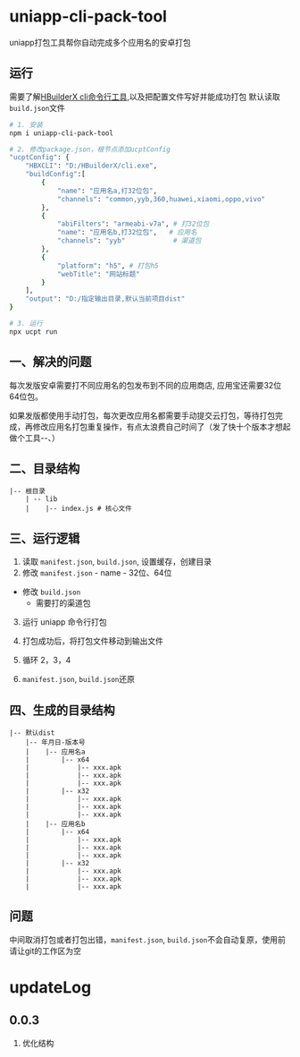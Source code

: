 # uniapp-cli-pack-tool
uniapp打包工具帮你自动完成多个应用名的安卓打包


## 运行
需要了解[HBuilderX cli命令行工具](https://hx.dcloud.net.cn/cli/pack?id=config),以及把配置文件写好并能成功打包
默认读取`build.json`文件

```sh
# 1. 安装
npm i uniapp-cli-pack-tool

# 2. 修改package.json，根节点添加ucptConfig
"ucptConfig": {
    "HBXCLI": "D:/HBuilderX/cli.exe",
    "buildConfig":[
        {
            "name": "应用名a,打32位包",
            "channels": "common,yyb,360,huawei,xiaomi,oppo,vivo"
        },
        {
            "abiFilters": "armeabi-v7a", # 打32位包
            "name": "应用名b,打32位包",   # 应用名
            "channels": "yyb"            # 渠道包
        },
        {
            "platform": "h5", # 打包h5
            "webTitle": "网站标题"
        }
    ],
    "output": "D:/指定输出目录,默认当前项目dist"
}

# 3. 运行
npx ucpt run
```


## 一、解决的问题
每次发版安卓需要打不同应用名的包发布到不同的应用商店, 应用宝还需要32位64位包。

如果发版都使用手动打包，每次更改应用名都需要手动提交云打包，等待打包完成，再修改应用名打包重复操作，有点太浪费自己时间了（发了快十个版本才想起做个工具--、）


## 二、目录结构

```
|-- 根目录
    | -- lib
    |    |-- index.js # 核心文件
```


## 三、运行逻辑

1. 读取 `manifest.json`, `build.json`, 设置缓存，创建目录
2. 修改 `manifest.json`
        - name
        - 32位、64位

- 修改 `build.json`
    - 需要打的渠道包

3. 运行 uniapp 命令行打包

4. 打包成功后，将打包文件移动到输出文件

5. 循环 2，3，4

6. `manifest.json`, `build.json`还原

## 四、生成的目录结构

```
|-- 默认dist
    |-- 年月日-版本号
    |    |-- 应用名a
    |        |-- x64
    |            |-- xxx.apk
    |            |-- xxx.apk
    |            |-- xxx.apk
    |        |-- x32
    |            |-- xxx.apk
    |            |-- xxx.apk
    |            |-- xxx.apk
    |    |-- 应用名b
    |        |-- x64
    |            |-- xxx.apk
    |            |-- xxx.apk
    |            |-- xxx.apk
    |        |-- x32
    |            |-- xxx.apk
    |            |-- xxx.apk
    |            |-- xxx.apk
```



## 问题
中间取消打包或者打包出错，`manifest.json`, `build.json`不会自动复原，使用前请让git的工作区为空


# updateLog
## 0.0.3
1. 优化结构